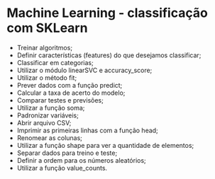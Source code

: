 # Machine Learning - classificação com SKLearn

- Treinar algoritmos;
- Definir características (features) do que desejamos classificar;
- Classificar em categorias;
- Utilizar o módulo linearSVC e accuracy_score;
- Utilizar o método fit;
- Prever dados com a função predict;
- Calcular a taxa de acerto do modelo;
- Comparar testes e previsões;
- Utilizar a função soma;
- Padronizar variáveis;
- Abrir arquivo CSV;
- Imprimir as primeiras linhas com a função head;
- Renomear as colunas;
- Utilizar a função shape para ver a quantidade de elementos;
- Separar dados para treino e teste;
- Definir a ordem para os números aleatórios;
- Utilizar a função value_counts.